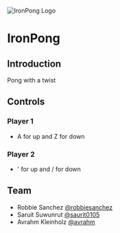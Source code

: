 ![IronPong Logo](https://avatars2.githubusercontent.com/u/57226005?s=400&u=c20bac15ddbc68b3f47145bc6e52afa575a5cafd&v=4)

# IronPong

## Introduction

Pong with a twist

## Controls

### Player 1
- A for up and Z for down

### Player 2 
- ' for up and / for down


## Team
- Robbie Sanchez  [@robbiesanchez](https://www.github.com/robbiesanchez)
- Saruit Suwunrut [@saurit0105](https://www.github.com/saurit0105)
- Avrahm Kleinholz [@avrahm](https://www.github.com/avrahm)
